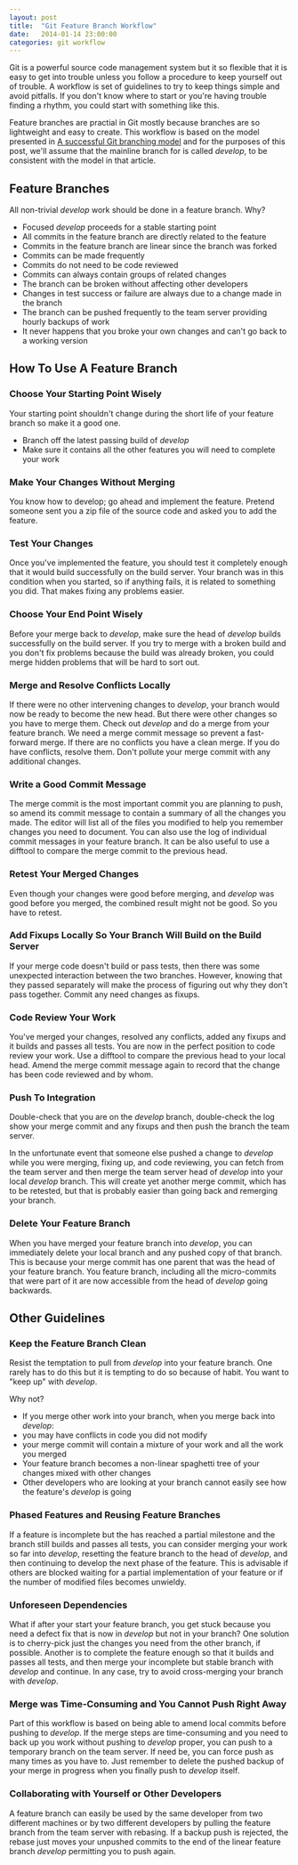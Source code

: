 ```yaml
---
layout: post
title:  "Git Feature Branch Workflow"
date:   2014-01-14 23:00:00
categories: git workflow
---
```


Git is a powerful source code management system but it so flexible that it is easy to get into trouble unless you follow a procedure to keep yourself out of trouble.  A workflow is set of guidelines to try to keep things simple and avoid pitfalls.  If you don't know where to start or you're having trouble finding a rhythm, you could start with something like this.

Feature branches are practial in Git mostly because branches are so lightweight and easy to create.  This workflow is based on the model presented in [A successful Git branching model](http://nvie.com/posts/a-successful-git-branching-model/) and for the purposes of this post, we'll assume that the mainline branch for is called _develop_, to be consistent with the model in that article.

## Feature Branches
All non-trivial _develop_ work should be done in a feature branch.  Why?


* Focused _develop_ proceeds for a stable starting point
* All commits in the feature branch are directly related to the feature
* Commits in the feature branch are linear since the branch was forked
* Commits can be made frequently
* Commits do not need to be code reviewed
* Commits can always contain groups of related changes
* The branch can be broken without affecting other developers
* Changes in test success or failure are always due to a change made in the branch
* The branch can be pushed frequently to the team server providing hourly backups of work
* It never happens that you broke your own changes and can't go back to a working version


## How To Use A Feature Branch

### Choose Your Starting Point Wisely
Your starting point shouldn't change during the short life of your feature branch so make it a good one.


* Branch off the latest passing build of _develop_
* Make sure it contains all the other features you will need to complete your work


### Make Your Changes Without Merging
You know how to develop; go ahead and implement the feature.  Pretend someone sent you a zip file of the source code and asked you to add the feature.

### Test Your Changes
Once you've implemented the feature, you should test it completely enough that it would build successfully on the build server.  Your branch was in this condition when you started, so if anything fails, it is related to something you did.  That makes fixing any problems easier.

### Choose Your End Point Wisely
Before your merge back to _develop_, make sure the head of _develop_ builds successfully on the build server.  If you try to merge with a broken build and you don't fix problems because the build was already broken, you could merge hidden problems that will be hard to sort out. 

### Merge and Resolve Conflicts Locally
If there were no other intervening changes to _develop_, your branch would now be ready to become the new head. But there were other changes so you have to merge them.  Check out _develop_ and do a merge from your feature branch.  We need a merge commit message so prevent a fast-forward merge.  If there are no conflicts you have a clean merge.  If you do have conflicts, resolve them.  Don't pollute your merge commit with any additional changes.

### Write a Good Commit Message
The merge commit is the most important commit you are planning to push, so amend its commit message to contain a summary of all the changes you made.  The editor will list all of the files you modified to help you remember changes you need to document.  You can also use the log of individual commit messages in your feature branch.  It can be also useful to use a difftool to compare the merge commit to the previous head.

### Retest Your Merged Changes
Even though your changes were good before merging, and _develop_ was good before you merged, the combined result might not be good.  So you have to retest.

### Add Fixups Locally So Your Branch Will Build on the Build Server
If your merge code doesn't build or pass tests, then there was some unexpected interaction between the two branches.  However, knowing that they passed separately will make the process of figuring out why they don't pass together.  Commit any need changes as fixups.

### Code Review Your Work
You've merged your changes, resolved any conflicts, added any fixups and it builds and passes all tests.  You are now in the perfect position to code review your work.  Use a difftool to compare the previous head to your local head.  Amend the merge commit message again to record that the change has been code reviewed and by whom.

### Push To Integration
Double-check that you are on the _develop_ branch, double-check the log show your merge commit and any fixups and then push the branch the team server.

In the unfortunate event that someone else pushed a change to _develop_ while you were merging, fixing up, and code reviewing, you can fetch from the team server and then merge the team server head of _develop_ into your local _develop_ branch.  This will create yet another merge commit, which has to be retested, but that is probably easier than going back and remerging your branch.

### Delete Your Feature Branch
When you have merged your feature branch into _develop_, you can immediately delete your local branch and any pushed copy of that branch.  This is because your merge commit has one parent that was the head of your feature branch.  You feature branch, including all the micro-commits that were part of it are now accessible from the head of _develop_ going backwards.

## Other Guidelines

### Keep the Feature Branch Clean
Resist the temptation to pull from _develop_ into your feature branch.  One rarely has to do this but it is tempting to do so because of habit.  You want to "keep up" with _develop_.
 
Why not?

* If you merge other work into your branch, when you merge back into _develop_:
* you may have conflicts in code you did not modify
* your merge commit will contain a mixture of your work and all the work you merged
* Your feature branch becomes a non-linear spaghetti tree of your changes mixed with other changes
* Other developers who are looking at your branch cannot easily see how the feature's _develop_ is going


### Phased Features and Reusing Feature Branches
If a feature is incomplete but the has reached a partial milestone and the branch still builds and passes all tests, you can consider merging your work so far into _develop_, resetting the feature branch to the head of _develop_, and then continuing to develop the next phase of the feature.  This is advisable if others are blocked waiting for a partial implementation of your feature or if the number of modified files becomes unwieldy.

### Unforeseen Dependencies
What if after your start your feature branch, you get stuck because you need a defect fix that is now in _develop_ but not in your branch?  One solution is to cherry-pick just the changes you need from the other branch, if possible.  Another is to complete the feature enough so that it builds and passes all tests, and then merge your incomplete but stable branch with _develop_ and continue.  In any case, try to avoid cross-merging your branch with _develop_.

### Merge was Time-Consuming and You Cannot Push Right Away
Part of this workflow is based on being able to amend local commits before pushing to _develop_.  If the merge steps are time-consuming and you need to back up you work without pushing to _develop_ proper, you can push to a temporary branch on the team server.  If need be, you can force push as many times as you have to.  Just remember to delete the pushed backup of your merge in progress when you finally push to _develop_ itself.

### Collaborating with Yourself or Other Developers
A feature branch can easily be used by the same developer from two different machines or by two different developers by pulling the feature branch from the team server with rebasing.  If a backup push is rejected, the rebase just moves your unpushed commits to the end of the linear feature branch _develop_ permitting you to push again.

